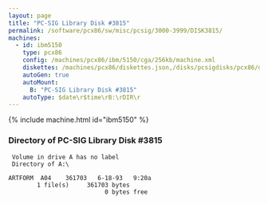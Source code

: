 ```yaml
---
layout: page
title: "PC-SIG Library Disk #3815"
permalink: /software/pcx86/sw/misc/pcsig/3000-3999/DISK3815/
machines:
  - id: ibm5150
    type: pcx86
    config: /machines/pcx86/ibm/5150/cga/256kb/machine.xml
    diskettes: /machines/pcx86/diskettes.json,/disks/pcsigdisks/pcx86/diskettes.json
    autoGen: true
    autoMount:
      B: "PC-SIG Library Disk #3815"
    autoType: $date\r$time\rB:\rDIR\r
---
```


{% include machine.html id="ibm5150" %}

### Directory of PC-SIG Library Disk #3815

     Volume in drive A has no label
     Directory of A:\

    ARTFORM  A04    361703   6-18-93   9:20a
            1 file(s)     361703 bytes
                               0 bytes free
